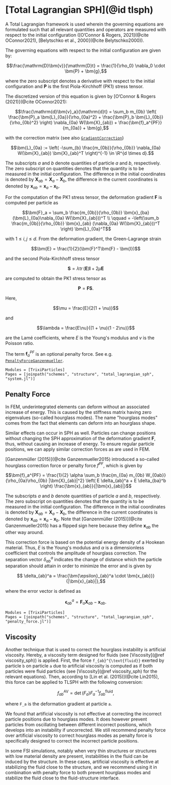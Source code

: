 # [Total Lagrangian SPH](@id tlsph)

A Total Lagrangian framework is used wherein the governing equations are formulated such that
all relevant quantities and operators are measured with respect to the
initial configuration ([O’Connor & Rogers, 2021](@cite OConnor2021), [Belytschko et al., 2000](@cite Belytschko2000)).

The governing equations with respect to the initial configuration are given by:
```math
\frac{\mathrm{D}\bm{v}}{\mathrm{D}t} = \frac{1}{\rho_0} \nabla_0 \cdot \bm{P} + \bm{g},
```
where the zero subscript denotes a derivative with respect to the initial configuration
and $\bm{P}$ is the first Piola-Kirchhoff (PK1) stress tensor.

The discretized version of this equation is given by [O’Connor & Rogers (2021)](@cite OConnor2021):
```math
\frac{\mathrm{d}\bm{v}_a}{\mathrm{d}t} = \sum_b m_{0b}
    \left( \frac{\bm{P}_a \bm{L}_{0a}}{\rho_{0a}^2} + \frac{\bm{P}_b \bm{L}_{0b}}{\rho_{0b}^2} \right)
    \nabla_{0a} W(\bm{X}_{ab}) + \frac{\bm{f}_a^{PF}}{m_{0a}} + \bm{g},
```
with the correction matrix (see also [`GradientCorrection`](@ref))
```math
\bm{L}_{0a} := \left( -\sum_{b} \frac{m_{0b}}{\rho_{0b}} \nabla_{0a} W(\bm{X}_{ab}) \bm{X}_{ab}^T \right)^{-1} \in \R^{d \times d}.
```
The subscripts $a$ and $b$ denote quantities of particle $a$ and $b$, respectively.
The zero subscript on quantities denotes that the quantity is to be measured in the initial configuration.
The difference in the initial coordinates is denoted by $\bm{X}_{ab} = \bm{X}_a - \bm{X}_b$,
the difference in the current coordinates is denoted by $\bm{x}_{ab} = \bm{x}_a - \bm{x}_b$.

For the computation of the PK1 stress tensor, the deformation gradient $\bm{F}$ is computed per particle as
```math
\bm{F}_a = \sum_b \frac{m_{0b}}{\rho_{0b}} \bm{x}_{ba} (\bm{L}_{0a}\nabla_{0a} W(\bm{X}_{ab}))^T \\
    \qquad  = -\left(\sum_b \frac{m_{0b}}{\rho_{0b}} \bm{x}_{ab} (\nabla_{0a} W(\bm{X}_{ab}))^T \right) \bm{L}_{0a}^T
```
with $1 \leq i,j \leq d$.
From the deformation gradient, the Green-Lagrange strain
```math
\bm{E} = \frac{1}{2}(\bm{F}^T\bm{F} - \bm{I})
```
and the second Piola-Kirchhoff stress tensor
```math
\bm{S} = \lambda \operatorname{tr}(\bm{E}) \bm{I} + 2\mu \bm{E}
```
are computed to obtain the PK1 stress tensor as
```math
\bm{P} = \bm{F}\bm{S}.
```

Here,
```math
\mu = \frac{E}{2(1 + \nu)}
```
and
```math
\lambda = \frac{E\nu}{(1 + \nu)(1 - 2\nu)}
```
are the Lamé coefficients, where $E$ is the Young's modulus and $\nu$ is the Poisson ratio.

The term $\bm{f}_a^{PF}$ is an optional penalty force. See e.g. [`PenaltyForceGanzenmueller`](@ref).

```@autodocs
Modules = [TrixiParticles]
Pages = [joinpath("schemes", "structure", "total_lagrangian_sph", "system.jl")]
```

## Penalty Force

In FEM, underintegrated elements can deform without an associated increase of energy.
This is caused by the stiffness matrix having zero eigenvalues (so-called hourglass modes).
The name "hourglass modes" comes from the fact that elements can deform into an hourglass shape.

Similar effects can occur in SPH as well.
Particles can change positions without changing the SPH approximation of the deformation gradient $\bm{F}$,
thus, without causing an increase of energy.
To ensure regular particle positions, we can apply similar correction forces as are used in FEM.

[Ganzenmüller (2015)](@cite Ganzenmueller2015) introduced a so-called hourglass correction force or penalty force $f^{PF}$,
which is given by
```math
\bm{f}_a^{PF} = \frac{1}{2} \alpha \sum_b \frac{m_{0a} m_{0b} W_{0ab}}{\rho_{0a}\rho_{0b} |\bm{X}_{ab}|^2}
                \left( E \delta_{ab}^a + E \delta_{ba}^b \right) \frac{\bm{x}_{ab}}{|\bm{x}_{ab}|}
```
The subscripts $a$ and $b$ denote quantities of particle $a$ and $b$, respectively.
The zero subscript on quantities denotes that the quantity is to be measured in the initial configuration.
The difference in the initial coordinates is denoted by $\bm{X}_{ab} = \bm{X}_a - \bm{X}_b$,
the difference in the current coordinates is denoted by $\bm{x}_{ab} = \bm{x}_a - \bm{x}_b$.
Note that [Ganzenmüller (2015)](@cite Ganzenmueller2015) has a flipped sign here because they define $\bm{x}_{ab}$ the other way around.

This correction force is based on the potential energy density of a Hookean material.
Thus, $E$ is the Young's modulus and $\alpha$ is a dimensionless coefficient that controls
the amplitude of hourglass correction.
The separation vector $\delta_{ab}^a$ indicates the change of distance which the particle separation should attain
in order to minimize the error and is given by
```math
    \delta_{ab}^a = \frac{\bm{\epsilon}_{ab}^a \cdot \bm{x_{ab}}}{|\bm{x}_{ab}|},
```
where the error vector is defined as
```math
    \bm{\epsilon}_{ab}^a = \bm{F}_a \bm{X}_{ab} - \bm{x}_{ab}.
```

```@autodocs
Modules = [TrixiParticles]
Pages = [joinpath("schemes", "structure", "total_lagrangian_sph", "penalty_force.jl")]
```

## Viscosity

Another technique that is used to correct the hourglass instability is artificial viscosity.
Hereby, a viscosity term designed for fluids (see [Viscosity](@ref viscosity_sph)) is applied.
First, the force ``f_{ab}^{\text{fluid}}`` exerted by particle ``b`` on particle ``a``
due to artificial viscosity is computed as if both particles were fluid particles
(see [Viscosity](@ref viscosity_sph) for the relevant equations).
Then, according to [Lin et al. (2015)](@cite Lin2015), this force can be applied to TLSPH
with the following conversion:
```math
f_{ab}^{\text{AV}} = \det(F_a) F_a^{-1} f_{ab}^{\text{fluid}},
```
where ``F_a`` is the deformation gradient at particle ``a``.

We found that artificial viscosity is not effective at correcting the incorrect
particle positions due to hourglass modes.
It does however prevent particles from oscillating between different incorrect positions,
which develops into an instability if uncorrected.
We still recommend penalty force over artificial viscosity to correct hourglass modes
as penalty force is specifically designed to correct the incorrect particle positions.

In some FSI simulations, notably when very thin structures or structures with low material
density are present, instabilities in the fluid can be induced by the structure.
In these cases, artificial viscosity is effective at stabilizing the fluid close to the
structure, and we recommend using it in combination with penalty force to both
prevent hourglass modes and stabilize the fluid close to the fluid-structure interface.
